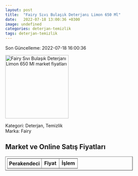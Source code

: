 ```yaml
---
layout: post
title:  "Fairy Sıvı Bulaşık Deterjanı Limon 650 Ml"
date:   2022-07-18 13:00:36 +0300
image: undefined
categories: deterjan-temizlik
tags: deterjan-temizlik
---
```


Son Güncelleme: 2022-07-18 16:00:36

<img src="undefined" width="200" alt="Fairy Sıvı Bulaşık Deterjanı Limon 650 Ml market fiyatları" />

Kategori: Deterjan, Temizlik
<br />
Marka: Fairy

<h2>Market ve Online Satış Fiyatları</h2>

<table border="1" style="padding: 5px;width:80%;">
  <tr>
    <td style="padding: 5px;"><strong>Perakendeci</strong></td>
    <td><strong>Fiyat</strong></td>
    <td><strong>İşlem</strong></td>
  </tr>
  
</table>
